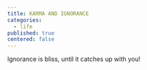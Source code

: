 ```yaml
---
title: KARMA AND IGNORANCE
categories:
  - life
published: true
centered: false
---
```

Ignorance is bliss,
until it catches up with you!
